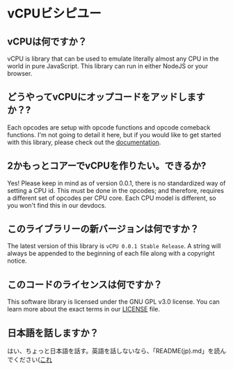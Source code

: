 # vCPUビシピユー

## vCPUは何ですか？
vCPU is library that can be used to emulate literally almost any CPU in the world in pure JavaScript. This library can run in either NodeJS or your browser.

## どうやってvCPUにオップコードをアッドしますか？?
Each opcodes are setup with opcode functions and opcode comeback functions.
I'm not going to detail it here, but if you would like to get started with this library, please check out the [documentation](/devdocs/en).

## 2かもっとコアーでvCPUを作りたい。できるか?
Yes! Please keep in mind as of version 0.0.1, there is no standardized way of setting a CPU id.
This must be done in the opcodes; and therefore, requires a different set of opcodes per CPU core.
Each CPU model is different, so you won't find this in our devdocs.

## このライブラリーの新バージョンは何ですか？
The latest version of this library is `vCPU 0.0.1 Stable Release`. A string will always be appended to the beginning of each file along with a copyright notice.

## このコードのライセンスは何ですか？
This software library is licensed under the GNU GPL v3.0 license. You can learn more about the exact terms in our [LICENSE](/LICENSE) file.

## 日本語を話しますか？
はい、ちょっと日本語を話す。英語を話しないなら、「README(jp).md」を読んでください([これ](/README(jp).md)
